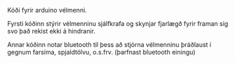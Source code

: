Kóði fyrir arduino vélmenni.

Fyrsti kóðinn stýrir vélmenninu sjálfkrafa og skynjar fjarlægð fyrir 
framan sig svo það rekist ekki á hindranir.

Annar kóðinn notar bluetooth til þess að stjórna vélmenninu þráðlaust 
í gegnum farsíma, spjaldtölvu, o.s.frv. (þarfnast bluetooth einingu)
